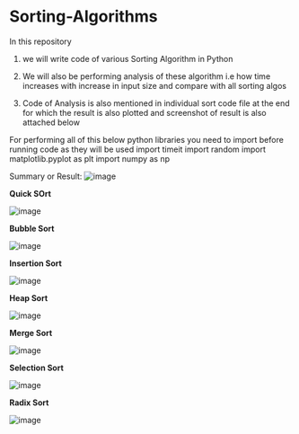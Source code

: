 # Sorting-Algorithms 
In this repository 
1. we will write code of various Sorting Algorithm in Python
   
2. We will also be performing analysis of these algorithm i.e how time increases with increase in input size and compare with all sorting algos
   
3. Code of Analysis is also mentioned in individual sort code file at the end for which the result is also plotted and screenshot of result is also attached below


For performing all of this below python libraries you need to import before running code as they will be used 
import timeit
import random
import matplotlib.pyplot as plt
import numpy as np

Summary or Result: 
![image](https://github.com/himansh19/Sorting-Algorithms/assets/89848299/0471a0f9-c023-4a65-9b8b-b46b4dd54fd6)

**Quick SOrt**

![image](https://github.com/himansh19/Sorting-Algorithms/assets/89848299/b9c76259-d132-4286-a94d-a8d2d77e17a5)


**Bubble Sort**

![image](https://github.com/himansh19/Sorting-Algorithms/assets/89848299/cf81911d-8f70-4866-888e-899c5864c41b)


**Insertion Sort**

![image](https://github.com/himansh19/Sorting-Algorithms/assets/89848299/efb31679-fd8d-4c9a-87cc-0f5040ad2f35)


**Heap Sort**

![image](https://github.com/himansh19/Sorting-Algorithms/assets/89848299/257be783-3059-422e-992e-14e0df4ef7cc)


**Merge Sort**

![image](https://github.com/himansh19/Sorting-Algorithms/assets/89848299/1149e3f5-829e-42fe-b239-13a67fa73069)


**Selection Sort**

![image](https://github.com/himansh19/Sorting-Algorithms/assets/89848299/e2dba2d9-8952-4e71-bcdd-76443322e019)


**Radix Sort**

![image](https://github.com/himansh19/Sorting-Algorithms/assets/89848299/36d0ee14-9b77-41bd-8e68-913293fccb6b)









